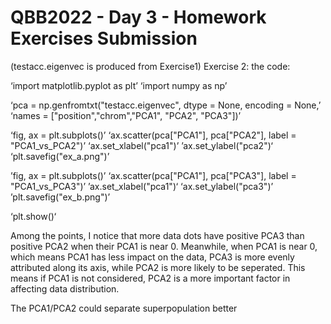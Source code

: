 # QBB2022 - Day 3 - Homework Exercises Submission

(testacc.eigenvec is produced from Exercise1)
Exercise 2:
the code:

‘import matplotlib.pyplot as plt’
‘import numpy as np’

‘pca = np.genfromtxt("testacc.eigenvec", dtype = None, encoding = None,’
	                            ‘names = ["position","chrom","PCA1", "PCA2", "PCA3"])’


‘fig, ax = plt.subplots()’
‘ax.scatter(pca["PCA1"], pca["PCA2"], label = "PCA1_vs_PCA2")’
‘ax.set_xlabel("pca1")’
’ax.set_ylabel("pca2")‘
‘plt.savefig("ex_a.png")’

’fig, ax = plt.subplots()’
‘ax.scatter(pca["PCA1"], pca["PCA3"], label = "PCA1_vs_PCA3")’
’ax.set_xlabel("pca1")‘
‘ax.set_ylabel("pca3")’
’plt.savefig("ex_b.png")’


‘plt.show()‘

Among the points, I notice that more data dots have positive PCA3 than  positive PCA2 when their PCA1 is near 0. Meanwhile, when PCA1 is near 0, which means PCA1 has less impact on the data, PCA3 is more evenly attributed along its axis, while PCA2 is more likely to be seperated. This means if PCA1 is not considered, PCA2 is a more important factor in affecting data distribution.

The  PCA1/PCA2 could separate  superpopulation better 





